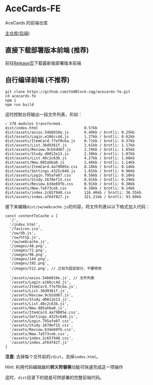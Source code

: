 # AceCards-FE

AceCards 的前端仓库

[主仓库(后端)](https://github.com/CmdBlock-zqg/acecards-be)

## 直接下载部署版本前端 (推荐)

前往[Release页](https://github.com/CmdBlock-zqg/acecards-fe/releases/)下载最新版部署版本前端

## 自行编译前端 (不推荐)

```
git clone https://github.com/CmdBlock-zqg/acecards-fe.git
cd acecards-fe
npm i
npm run build
```

这时控制台将输出一段文件列表，形如：

```
✓ 278 modules transformed.
dist/index.html                     0.57kb
dist/assets/axios.54b6010e.js       0.40kb / brotli: 0.25kb
dist/assets/Login.e166cc4d.js       1.27kb / brotli: 0.62kb
dist/assets/ItemCard.f7ef0cba.js    0.71kb / brotli: 0.37kb
dist/assets/List.36d9361f.js        2.61kb / brotli: 1.17kb
dist/assets/Review.9cb5dd67.js      2.29kb / brotli: 1.05kb
dist/assets/Study.d0812e13.js       2.38kb / brotli: 1.07kb
dist/assets/List.48c2c63b.js        4.27kb / brotli: 1.68kb
dist/assets/New.885abba0.js         2.46kb / brotli: 1.14kb
dist/assets/ItemCard.4a79005e.css   0.28kb / brotli: 0.14kb
dist/assets/Settings.4325c648.js    1.81kb / brotli: 0.96kb
dist/assets/Login.795afe07.css      0.58kb / brotli: 0.18kb
dist/assets/Study.1670ef15.css      0.91kb / brotli: 0.29kb
dist/assets/Review.b3de69fb.css     0.91kb / brotli: 0.30kb
dist/assets/New.7a573ceb.css        0.28kb / brotli: 0.14kb
dist/assets/index.2c657948.css      116.46kb / brotli: 36.55kb
dist/assets/index.af64f827.js       321.21kb / brotli: 93.69kb
```

接下来编辑`dist/sw/webcache.js`的内容，将文件列表以以下格式加入代码：

```
const contentToCache = [
  '/',
  '/index.html',
  '/favicon.ico',
  '/sw/db.js',
  '/sw/http.js',
  '/sw/webcache.js',
  '/images/48.png',
  '/images/72.png',
  '/images/96.png',
  '/images/144.png',
  '/images/192.png',
  '/images/512.png', // 之前为固定部分，不要修改

  '/assets/axios.54b6010e.js', // 文件列表
  '/assets/Login.e166cc4d.js',
  '/assets/ItemCard.f7ef0cba.js',
  '/assets/List.36d9361f.js',
  '/assets/Review.9cb5dd67.js',
  '/assets/Study.d0812e13.js',
  '/assets/List.48c2c63b.js',
  '/assets/New.885abba0.js',
  '/assets/ItemCard.4a79005e.css',
  '/assets/Settings.4325c648.js',
  '/assets/Login.795afe07.css',
  '/assets/Study.1670ef15.css',
  '/assets/Review.b3de69fb.css',
  '/assets/New.7a573ceb.css',
  '/assets/index.2c657948.css',
  '/assets/index.af64f827.js'
]
```

**注意**: 去掉每个文件前的`/dist`，去掉`index.html`。

Hint: 利用代码编辑器的**转义符替换**功能可快速完成这一项操作

这时，`dist`目录下的就是可供部署的完整前端代码。

